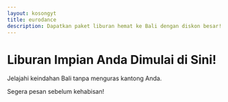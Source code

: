 ```yaml
---
layout: kosongyt
title: eurodance
description: Dapatkan paket liburan hemat ke Bali dengan diskon besar!
---
```


# Liburan Impian Anda Dimulai di Sini!

<p>Jelajahi keindahan Bali tanpa menguras kantong Anda.</p>



<p>Segera pesan sebelum kehabisan!</p>
